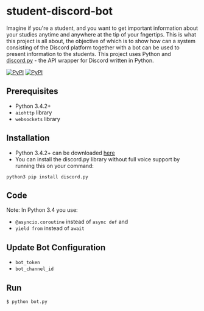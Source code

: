# student-discord-bot

Imagine if you're a student, and you want to get important information about your studies anytime and anywhere at the tip of your fngertips.
This is what this project is all about, the objective of which is to show how can a system consisting of the Discord platform
together with a bot can be used to present information to the students. This project uses Python and 
[discord.py](https://github.com/Rapptz/discord.py/) - the API wrapper for Discord written in Python.

[![PyPI](https://img.shields.io/pypi/v/discord.py.svg)](https://pypi.python.org/pypi/discord.py/)
[![PyPI](https://img.shields.io/pypi/pyversions/discord.py.svg)](https://pypi.python.org/pypi/discord.py/)

## Prerequisites
- Python 3.4.2+
- `aiohttp` library
- `websockets` library

## Installation
- Python 3.4.2+ can be downloaded [here](https://www.python.org/)
- You can install the discord.py library without full voice support by running this on your command:
```
python3 pip install discord.py
```

## Code
Note: In Python 3.4 you use:
- `@asyncio.coroutine` instead of `async def` and 
- `yield from` instead of `await`

## Update Bot Configuration
- `bot_token`
- `bot_channel_id`

## Run
```sh
$ python bot.py
```
